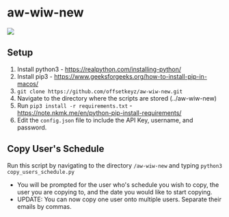 # aw-wiw-new
  <a href="//github.com/offsetkeyz/aw-wiw-new/commits"><img src="https://img.shields.io/github/commit-activity/m/offsetkeyz/aw-wiw-new"></a>

## Setup
1. Install python3 - https://realpython.com/installing-python/
2. Install pip3 - https://www.geeksforgeeks.org/how-to-install-pip-in-macos/
3. `git clone https://github.com/offsetkeyz/aw-wiw-new.git`
4. Navigate to the directory where the scripts are stored (../aw-wiw-new)
5. Run `pip3 install -r requirements.txt` - https://note.nkmk.me/en/python-pip-install-requirements/
6. Edit the `config.json` file to include the API Key, username, and password.

## Copy User's Schedule
Run this script by navigating to the directory `/aw-wiw-new` and typing `python3 copy_users_schedule.py`
* You will be prompted for the user who's schedule you wish to copy, the user you are copying to, and the date you would like to start copying.
* UPDATE: You can now copy one user onto multiple users. Separate their emails by commas.
